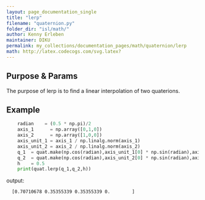 ```yaml
---
layout: page_documentation_single
title: "lerp"
filename: "quaternion.py"
folder_dir: "isl/math/"
author: Kenny Erleben
maintainer: DIKU
permalink: my_collections/documentation_pages/math/quaternion/lerp 
math: http://latex.codecogs.com/svg.latex? 
---
```

## Purpose & Params
The purpose of lerp is to find a linear interpolation of two quaterions. 


## Example
```python
    radian    = (0.5 * np.pi)/2
    axis_1      = np.array([0,1,0])
    axis_2      = np.array([1,0,0])
    axis_unit_1 = axis_1 / np.linalg.norm(axis_1)
    axis_unit_2 = axis_2 / np.linalg.norm(axis_2)
    q_1  = quat.make(np.cos(radian),axis_unit_1[0] * np.sin(radian),axis_unit_1[1] * np.sin(radian),axis_unit_1[2] * np.sin(radian))
    q_2  = quat.make(np.cos(radian),axis_unit_2[0] * np.sin(radian),axis_unit_2[1] * np.sin(radian),axis_unit_2[2] * np.sin(radian))
    h    = 0.5
    print(quat.lerp(q_1,q_2,h))
```           
output:       
```bash       
  [0.70710678 0.35355339 0.35355339 0.        ] 
```